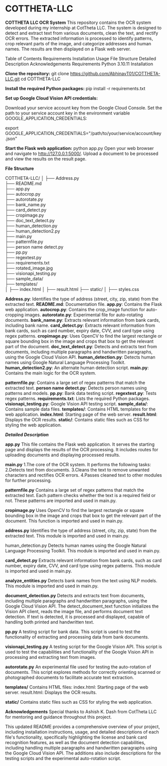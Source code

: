 # COTTHETA-LLC
**COTTHETA LLC OCR System**
This repository contains the OCR system developed during my internship at CotTheta LLC. The system is designed to detect and extract text from various documents, clean the text, and rectify OCR errors. The extracted information is processed to identify patterns, crop relevant parts of the image, and categorize addresses and human names. The results are then displayed on a Flask web server.

Table of Contents
Requirements
Installation
Usage
File Structure
Detailed Description
Acknowledgements
Requirements
Python 3.10.11
Installation


**Clone the repository:**
git clone https://github.com/AbhinavT01/COTTHETA-LLC.git
cd COTTHETA-LLC


**Install the required Python packages:**
pip install -r requirements.txt


**Set up Google Cloud Vision API credentials:**

Download your service account key from the Google Cloud Console.
Set the path to your service account key in the environment variable GOOGLE_APPLICATION_CREDENTIALS:

export GOOGLE_APPLICATION_CREDENTIALS="/path/to/your/service/account/key.json"

**Start the Flask web application:**
   python app.py
Open your web browser and navigate to http://127.0.0.1:5000/.
Upload a document to be processed and view the results on the result page.

**File Structure**

COTTHETA-LLC/
│
├── Address.py                  
├── README.md                     
├── app.py                        
├── autocrop.py                  
├── autorotate.py                
├── bank_name.py                 
├── card_detect.py                
├── cropimage.py               
├── doc_text_detect.py           
├── human_detection.py           
├── human_detection2.py                               
├── main.py                                              
├── patternfile.py                
├── person name detect.py        
├── pp.py                       
├── regextest.py                
├── requirements.txt             
├── rotated_image.jpg                               
├── visionapi_testing.py        
├── sample_data/                
├── templates/                    
│   ├── index.html
│   ├── result.html
├── static/
│   ├── styles.css


**Address.py**: Identifies the type of address (street, city, zip, state) from the extracted text.
**README.md**: Documentation file.
**app.py**: Contains the Flask web application.
**autocrop.py**: Contains the crop_image function for auto-cropping images.
**autorotate.py**: Experimental file for auto-rotating documents.
**bank_name.py**: Extracts relevant information from bank cards, including bank name.
**card_detect.py**: Extracts relevant information from bank cards, such as card number, expiry date, CVV, and card type using regex patterns.
**cropimage.py**: Uses OpenCV to find the largest rectangle or square bounding box in the image and crops that box to get the relevant part of the document.
**doc_text_detect.py**: Detects and extracts text from documents, including multiple paragraphs and handwritten paragraphs, using the Google Cloud Vision API.
**human_detection.py**: Detects human names using Google Natural Language Processing Toolkit.
**human_detection2.py**: An alternate human detection script.
**main.py**: Contains the main logic for the OCR system.

**patternfile.py**: Contains a large set of regex patterns that match the extracted text.
**person name detect.py**: Detects person names using patterns and models.
**pp.py**: Bank data testing script.
**regextest.py**: Tests regex patterns.
**requirements.txt**: Lists the required Python packages.
**visionapi_testing.py**: Google Vision API testing script.
**sample_data/**: Contains sample data files.
**templates/**: Contains HTML templates for the web application.
**index.html**: Starting page of the web server.
**result.html**: Displays the OCR results.
**static/**: Contains static files such as CSS for styling the web application.



_**Detailed Description**_

**app.py**
This file contains the Flask web application. It serves the starting page and displays the results of the OCR processing. It includes routes for uploading documents and displaying processed results.

**main.py**
1.The core of the OCR system. It performs the following tasks:
2.Detects text from documents.
3.Cleans the text to remove unwanted characters and rectifies OCR errors.
4.Passes cleaned text to other modules for further processing.

**patternfile.py**
Contains a large set of regex patterns that match the extracted text. Each pattern checks whether the text is a required field or not. These patterns are imported and used in main.py.

**cropimage.py**
Uses OpenCV to find the largest rectangle or square bounding box in the image and crops that box to get the relevant part of the document. This function is imported and used in main.py.

**address.py**
Identifies the type of address (street, city, zip, state) from the extracted text. This module is imported and used in main.py.

human_detection.py
Detects human names using the Google Natural Language Processing Toolkit. This module is imported and used in main.py.

**card_detect.py**
Extracts relevant information from bank cards, such as card number, expiry date, CVV, and card type using regex patterns. This module is imported and used in main.py.

**analyze_entities.py**
Detects bank names from the text using NLP models. This module is imported and used in main.py.

**document_detection.py**
Detects and extracts text from documents, including multiple paragraphs and handwritten paragraphs, using the Google Cloud Vision API. The detect_document_text function initializes the Vision API client, reads the image file, and performs document text detection. If text is detected, it is processed and displayed, capable of handling both printed and handwritten text.

**pp.py**
A testing script for bank data. This script is used to test the functionality of extracting and processing data from bank documents.

**visionapi_testing.py**
A testing script for the Google Vision API. This script is used to test the capabilities and functionality of the Google Vision API in processing and extracting text from images.

**autorotate.py**
An experimental file used for testing the auto-rotation of documents. This script explores methods for correctly orienting scanned or photographed documents to facilitate accurate text extraction.

**templates/**
Contains HTML files:
index.html: Starting page of the web server.
result.html: Displays the OCR results.

**static/**
Contains static files such as CSS for styling the web application.

**Acknowledgements**
Special thanks to Ashish K. Dash from CotTheta LLC for mentoring and guidance throughout this project.

This updated README provides a comprehensive overview of your project, including installation instructions, usage, and detailed descriptions of each file's functionality, specifically highlighting the license and bank card recognition features, as well as the document detection capabilities, including handling multiple paragraphs and handwritten paragraphs using the Google Cloud Vision API. The additions also include descriptions for the testing scripts and the experimental auto-rotation script.
